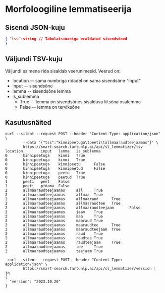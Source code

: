 # Morfoloogiline lemmatiseerija

## Sisendi JSON-kuju

```json
{ "tss":string // Tabulatsiooniga eraldatud sisendsõned
}
```

## Väljundi TSV-kuju

Väljundi esimene rida sisaldab veerunimesid.
Veerud on:
* location -- sama numbriga ridadel on sama sisendsõne "input"
* input -- sisendsõne
* lemma -- sisendsõne lemma
* is_sublemma
  * True -- lemma on sisendsõnes sisalduva liitsõna osalemma
  * False -- lemma on terviksõne

## Kasutusnäited

```cmdline
curl --silent --request POST --header "Content-Type: application/json" \
        --data '{"tss":"kinnipeetuga\tpeeti\tallmaaraudteejaamas"}' \
        https://smart-search.tartunlp.ai/api/sl_lemmatizer/tsv   
location        input   lemma   is_sublemma
0       kinnipeetuga    kinni   True
0       kinnipeetuga    kinni   True
0       kinnipeetuga    kinnipeetu      False
0       kinnipeetuga    kinnipeetud     False
0       kinnipeetuga    peetu   True
0       kinnipeetuga    peetud  True
1       peeti   peet    False
1       peeti   pidama  False
2       allmaaraudteejaamas     all     True
2       allmaaraudteejaamas     allmaa  True
2       allmaaraudteejaamas     allmaaraud      True
2       allmaaraudteejaamas     allmaaraudtee   True
2       allmaaraudteejaamas     allmaaraudteejaam       False
2       allmaaraudteejaamas     jaam    True
2       allmaaraudteejaamas     maa     True
2       allmaaraudteejaamas     maaraud True
2       allmaaraudteejaamas     maaraudtee      True
2       allmaaraudteejaamas     maaraudteejaam  True
2       allmaaraudteejaamas     raud    True
2       allmaaraudteejaamas     raudtee True
2       allmaaraudteejaamas     raudteejaam     True
2       allmaaraudteejaamas     tee     True
2       allmaaraudteejaamas     teejaam True
```

```cmdline
 curl --silent --request POST --header "Content-Type: application/json" \
        https://smart-search.tartunlp.ai/api/sl_lemmatizer/version | jq
{
  "version": "2023.10.26"
}
```